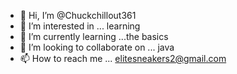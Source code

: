 - 👋 Hi, I’m @Chuckchillout361
- 👀 I’m interested in ... learning 
- 🌱 I’m currently learning ...the basics 
- 💞️ I’m looking to collaborate on ... java
- 📫 How to reach me ... elitesneakers2@gmail.com

<!---
Chuckchillout361/Chuckchillout361 is a ✨ special ✨ repository because its `README.md` (this file) appears on your GitHub profile.
You can click the Preview link to take a look at your changes.
--->
